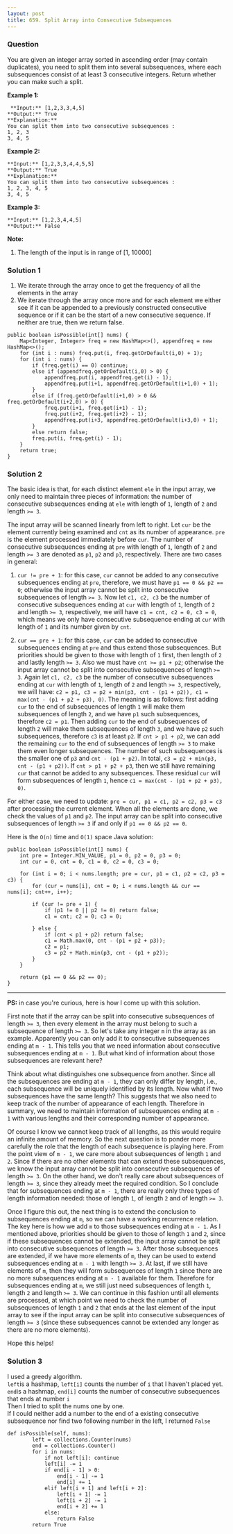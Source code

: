 ```yaml
---
layout: post
title: 659. Split Array into Consecutive Subsequences
---
```

### Question
You are given an integer array sorted in ascending order (may contain
duplicates), you need to split them into several subsequences, where each
subsequences consist of at least 3 consecutive integers. Return whether you
can make such a split.

 **Example 1:**  

    
    
     **Input:** [1,2,3,3,4,5]
    **Output:** True
    **Explanation:**
    You can split them into two consecutive subsequences : 
    1, 2, 3
    3, 4, 5
    

**Example 2:**  

    
    
    **Input:** [1,2,3,3,4,4,5,5]
    **Output:** True
    **Explanation:**
    You can split them into two consecutive subsequences : 
    1, 2, 3, 4, 5
    3, 4, 5
    

**Example 3:**  

    
    
    **Input:** [1,2,3,4,4,5]
    **Output:** False
    

**Note:**  

  1. The length of the input is in range of [1, 10000]

### Solution 1
  1. We iterate through the array once to get the frequency of all the elements in the array
  2. We iterate through the array once more and for each element we either see if it can be appended to a previously constructed consecutive sequence or if it can be the start of a new consecutive sequence. If neither are true, then we return false.

    
    
    public boolean isPossible(int[] nums) {
        Map<Integer, Integer> freq = new HashMap<>(), appendfreq = new HashMap<>();
        for (int i : nums) freq.put(i, freq.getOrDefault(i,0) + 1);
        for (int i : nums) {
            if (freq.get(i) == 0) continue;
            else if (appendfreq.getOrDefault(i,0) > 0) {
                appendfreq.put(i, appendfreq.get(i) - 1);
                appendfreq.put(i+1, appendfreq.getOrDefault(i+1,0) + 1);
            }   
            else if (freq.getOrDefault(i+1,0) > 0 && freq.getOrDefault(i+2,0) > 0) {
                freq.put(i+1, freq.get(i+1) - 1);
                freq.put(i+2, freq.get(i+2) - 1);
                appendfreq.put(i+3, appendfreq.getOrDefault(i+3,0) + 1);
            }
            else return false;
            freq.put(i, freq.get(i) - 1);
        }
        return true;
    }
    


### Solution 2
The basic idea is that, for each distinct element `ele` in the input array, we
only need to maintain three pieces of information: the number of consecutive
subsequences ending at `ele` with length of `1`, length of `2` and length `>=
3`.

The input array will be scanned linearly from left to right. Let `cur` be the
element currently being examined and `cnt` as its number of appearance. `pre`
is the element processed immediately before `cur`. The number of consecutive
subsequences ending at `pre` with length of `1`, length of `2` and length `>=
3` are denoted as `p1`, `p2` and `p3`, respectively. There are two cases in
general:

  1. `cur != pre + 1`: for this case, `cur` cannot be added to any consecutive subsequences ending at `pre`, therefore, we must have `p1 == 0 && p2 == 0`; otherwise the input array cannot be split into consecutive subsequences of length `>= 3`. Now let `c1, c2, c3` be the number of consecutive subsequences ending at `cur` with length of `1`, length of `2` and length `>= 3`, respectively, we will have `c1 = cnt, c2 = 0, c3 = 0`, which means we only have consecutive subsequence ending at `cur` with length of `1` and its number given by `cnt`.

  2. `cur == pre + 1`: for this case, `cur` can be added to consecutive subsequences ending at `pre` and thus extend those subsequences. But priorities should be given to those with length of `1` first, then length of `2` and lastly length `>= 3`. Also we must have `cnt >= p1 + p2`; otherwise the input array cannot be split into consecutive subsequences of length `>= 3`. Again let `c1, c2, c3` be the number of consecutive subsequences ending at `cur` with length of `1`, length of `2` and length `>= 3`, respectively, we will have: `c2 = p1, c3 = p2 + min(p3, cnt - (p1 + p2)), c1 = max(cnt - (p1 + p2 + p3), 0)`. The meaning is as follows: first adding `cur` to the end of subsequences of length `1` will make them subsequences of length `2`, and we have `p1` such subsequences, therefore `c2 = p1`. Then adding `cur` to the end of subsequences of length `2` will make them subsequences of length `3`, and we have `p2` such subsequences, therefore `c3` is at least `p2`. If `cnt > p1 + p2`, we can add the remaining `cur` to the end of subsequences of length `>= 3` to make them even longer subsequences. The number of such subsequences is the smaller one of `p3` and `cnt - (p1 + p2)`. In total, `c3 = p2 + min(p3, cnt - (p1 + p2))`. If `cnt > p1 + p2 + p3`, then we still have remaining `cur` that cannot be added to any subsequences. These residual `cur` will form subsequences of length `1`, hence `c1 = max(cnt - (p1 + p2 + p3), 0)`.

For either case, we need to update: `pre = cur, p1 = c1, p2 = c2, p3 = c3`
after processing the current element. When all the elements are done, we check
the values of `p1` and `p2`. The input array can be split into consecutive
subsequences of length `>= 3` if and only if `p1 == 0 && p2 == 0`.

Here is the `O(n)` time and `O(1)` space Java solution:

    
    
    public boolean isPossible(int[] nums) {
        int pre = Integer.MIN_VALUE, p1 = 0, p2 = 0, p3 = 0;
        int cur = 0, cnt = 0, c1 = 0, c2 = 0, c3 = 0;
            
        for (int i = 0; i < nums.length; pre = cur, p1 = c1, p2 = c2, p3 = c3) {
            for (cur = nums[i], cnt = 0; i < nums.length && cur == nums[i]; cnt++, i++);
                
            if (cur != pre + 1) {
                if (p1 != 0 || p2 != 0) return false;
                c1 = cnt; c2 = 0; c3 = 0;
                
            } else {
                if (cnt < p1 + p2) return false;
                c1 = Math.max(0, cnt - (p1 + p2 + p3));
                c2 = p1;
                c3 = p2 + Math.min(p3, cnt - (p1 + p2));
            }
        }
        
        return (p1 == 0 && p2 == 0);
    }
    

  

* * *

**PS:** in case you're curious, here is how I come up with this solution.

First note that if the array can be split into consecutive subsequences of
length `>= 3`, then every element in the array must belong to such a
subsequence of length `>= 3`. So let's take any integer `m` in the array as an
example. Apparently you can only add it to consecutive subsequences ending at
`m - 1`. This tells you that we need information about consecutive
subsequences ending at `m - 1`. But what kind of information about those
subsequences are relevant here?

Think about what distinguishes one subsequence from another. Since all the
subsequences are ending at `m - 1`, they can only differ by length, i.e., each
subsequence will be uniquely identified by its length. Now what if two
subsequences have the same length? This suggests that we also need to keep
track of the number of appearance of each length. Therefore in summary, we
need to maintain information of subsequences ending at `m - 1` with various
lengths and their corresponding number of appearance.

Of course I know we cannot keep track of all lengths, as this would require an
infinite amount of memory. So the next question is to ponder more carefully
the role that the length of each subsequence is playing here. From the point
view of `m - 1`, we care more about subsequences of length `1` and `2`. Since
if there are no other elements that can extend these subsequences, we know the
input array cannot be split into consecutive subsequences of length `>= 3`. On
the other hand, we don't really care about subsequences of length `>= 3`,
since they already meet the required condition. So I conclude that for
subsequences ending at `m - 1`, there are really only three types of length
information needed: those of length `1`, of length `2` and of length `>= 3`.

Once I figure this out, the next thing is to extend the conclusion to
subsequences ending at `m`, so we can have a working recurrence relation. The
key here is how we add `m` to those subsequences ending at `m - 1`. As I
mentioned above, priorities should be given to those of length `1` and `2`,
since if these subsequences cannot be extended, the input array cannot be
split into consecutive subsequences of length `>= 3`. After those subsequences
are extended, if we have more elements of `m`, they can be used to extend
subsequences ending at `m - 1` with length `>= 3`. At last, if we still have
elements of `m`, then they will form subsequences of length `1` since there
are no more subsequences ending at `m - 1` available for them. Therefore for
subsequences ending at `m`, we still just need subsequences of length `1`,
length `2` and length `>= 3`. We can continue in this fashion until all
elements are processed, at which point we need to check the number of
subsequences of length `1` and `2` that ends at the last element of the input
array to see if the input array can be split into consecutive subsequences of
length `>= 3` (since these subsequences cannot be extended any longer as there
are no more elements).

Hope this helps!


### Solution 3
I used a greedy algorithm.  
`left`is a hashmap, `left[i]` counts the number of `i` that I haven't placed
yet.  
`end`is a hashmap, `end[i]` counts the number of consecutive subsequences that
ends at number `i`  
Then I tried to split the nums one by one.  
If I could neither add a number to the end of a existing consecutive
subsequence nor find two following number in the left, I returned `False`

    
    
    def isPossible(self, nums):
            left = collections.Counter(nums)
            end = collections.Counter()
            for i in nums:
                if not left[i]: continue
                left[i] -= 1
                if end[i - 1] > 0:
                    end[i - 1] -= 1
                    end[i] += 1
                elif left[i + 1] and left[i + 2]:
                    left[i + 1] -= 1
                    left[i + 2] -= 1
                    end[i + 2] += 1
                else:
                    return False
            return True




